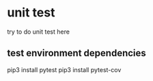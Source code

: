# unit test

try to do unit test here

## test environment dependencies

pip3 install pytest
pip3 install pytest-cov
